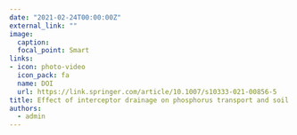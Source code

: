 ```yaml
---
date: "2021-02-24T00:00:00Z"
external_link: ""
image:
  caption: 
  focal_point: Smart
links:
- icon: photo-video
  icon_pack: fa
  name: DOI
  url: https://link.springer.com/article/10.1007/s10333-021-00856-5
title: Effect of interceptor drainage on phosphorus transport and soil chemical characteristics under different cultivation conditions
authors: 
  - admin
---
```

